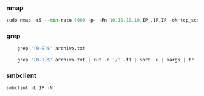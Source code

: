 ### nmap 

```python
sudo nmap -sS --min-rate 5000 -p- -Pn 10.10.10.10,IP,,IP,IP -oN tcp_scan.txt
```
### grep 
```python
	grep '[0-9]$' archivo.txt
	
	grep '[0-9]$' archivo.txt | cut -d '/' -f1 | sort -u | xargs | tr ' ' ','
```

### smbclient

```python
smbclint -L IP -N 
```
